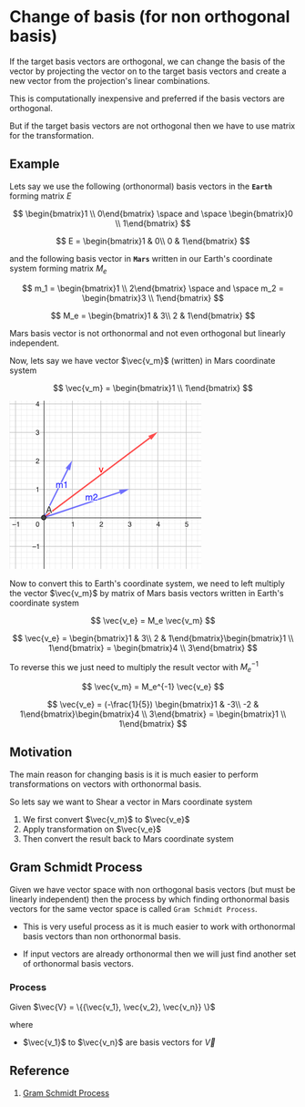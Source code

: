 # Change of basis (for non orthogonal basis)

If the target basis vectors are orthogonal, we can change the basis of the vector by projecting the vector on to the target basis vectors and  create a new vector from the projection's linear combinations.

This is computationally inexpensive and preferred if the basis vectors are orthogonal.

But if the target basis vectors are not orthogonal then we have to use matrix for the transformation.

## Example

Lets say we use the following (orthonormal) basis vectors in the **`Earth`** forming matrix $E$

$$
\begin{bmatrix}1 \\
0\end{bmatrix} \space and \space \begin{bmatrix}0 \\ 
1\end{bmatrix}
$$

$$
E = \begin{bmatrix}1 & 0\\
0 & 1\end{bmatrix}
$$

and the following basis vector in **`Mars`** written in our Earth's coordinate system forming matrix $M_e$

$$
m_1 = \begin{bmatrix}1 \\ 
2\end{bmatrix} \space and \space m_2 = \begin{bmatrix}3 \\
1\end{bmatrix}
$$

$$
M_e = \begin{bmatrix}1 & 3\\
2 & 1\end{bmatrix}
$$

Mars basis vector is not orthonormal and not even orthogonal but linearly independent.

Now, lets say we have vector $\vec{v_m}$ (written) in Mars coordinate system

$$
\vec{v_m} = \begin{bmatrix}1 \\
1\end{bmatrix}
$$

![geogebra vector](img/010.change_of_basis_for_non_orthogonal_basis-0303102648.png)

Now to convert this to Earth's coordinate system, we need to left multiply the vector $\vec{v_m}$ by matrix of Mars basis vectors written in Earth's coordinate system

$$
\vec{v_e} = M_e \vec{v_m} 
$$


$$
\vec{v_e} = \begin{bmatrix}1 & 3\\
2 & 1\end{bmatrix}\begin{bmatrix}1 \\
1\end{bmatrix} = \begin{bmatrix}4 \\
3\end{bmatrix}
$$

To reverse this we just need to multiply the result vector with $M_e^{-1}$

$$
\vec{v_m} = M_e^{-1} \vec{v_e} 
$$

$$
\vec{v_e} = (-\frac{1}{5}) \begin{bmatrix}1 & -3\\
-2 & 1\end{bmatrix}\begin{bmatrix}4 \\
3\end{bmatrix} = \begin{bmatrix}1 \\
1\end{bmatrix}
$$

## Motivation

The main reason for changing basis is it is much easier to perform transformations on vectors with orthonormal basis.

So lets say we want to Shear a vector in Mars coordinate system

1. We first convert $\vec{v_m}$ to $\vec{v_e}$
2. Apply transformation on $\vec{v_e}$
3. Then convert the result back to Mars coordinate system

## Gram Schmidt Process

Given we have vector space with non orthogonal basis vectors (but must be linearly independent) then the process by which finding orthonormal basis vectors for the same vector space is called `Gram Schmidt Process`.

* This is very useful process as it is much easier to work with orthonormal basis vectors than non orthonormal basis.

* If input vectors are already orthonormal then we will just find another set of orthonormal basis vectors.

### Process

Given $\vec{V} = \{{\vec{v_1}, \vec{v_2}, \vec{v_n}} \}$ 

where
* $\vec{v_1}$ to $\vec{v_n}$ are basis vectors for $\vec{V}$



## Reference

1. [Gram Schmidt Process](https://www.youtube.com/watch?v=rHonltF77zI)